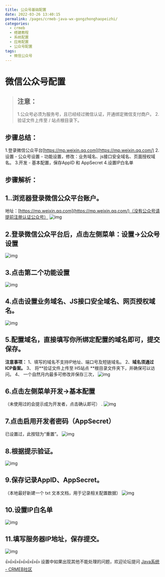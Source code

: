```yaml
---
title: 公众号基础配置
date: 2022-03-26 13:40:15
permalink: /pages/crmeb-java-wx-gongzhonghaopeizhi/
categories:
  - crmeb
  - 搭建教程
  - 系统配置
  - 应用配置
  - 公众号配置
tags:
  - 微信公众号
---
```


# **微信公众号配置**

> ## **注意**：
>
> 1.公众号必须为服务号，且已经经过微信认证，开通绑定微信支付商户。
> 2.验证文件上传至 / 站点根目录下。

## **步骤总结：**

1.登录微信公众平台[https://mp.weixin.qq.com](https://mp.weixin.qq.com/)
2.设置 - 公众号设置 - 功能设置，修改：业务域名、js接口安全域名、页面授权域名。
3.开发 - 基本配置，保存AppID 和 AppSecret
4.设置IP白名单

## **步骤解析：**

## 1..浏览器登录微信公众平台账户。

地址：[https://mp.weixin.qq.com](https://mp.weixin.qq.com/)（没有公众号请提前注册认证公众号）
![img](https://img.kancloud.cn/73/ea/73eaf4d1ede93267546e9e849db91805_1345x622.png)

## 2.登录微信公众平台后，点击左侧菜单：**设置→公众号设置**

![img](https://img.kancloud.cn/cd/f3/cdf388211240c1f085bb23659bba14db_534x570.png)

## 3.点击第二个**功能设置**

![img](https://img.kancloud.cn/fd/5f/fd5faf8a50bf5841a5266786c65b8b63_714x379.png)

## 4.点击设置**业务域名、JS接口安全域名、网页授权域名。**

![img](https://img.kancloud.cn/cb/a2/cba2138e6074865234b1a43df7818335_1575x735.png)

## 5.配置域名，直接填写你所绑定配置的域名即可，提交保存。

**注意事项：**
1、填写的域名不支持IP地址、端口号及短链域名。
2、**域名须通过ICP备案。**
3、 将**验证文件上传至 H5站点 **根目录文件夹下，并确保可以访问。
4、 一个自然月内最多可修改并保存三次，
![img](https://img.kancloud.cn/0d/f9/0df9cffe1e3300db6fd029f9140247fe_1186x843.png)

## 6.点击左侧菜单**开发→基本配置**

（未使用过的会提示成为开发者，点击确认即可）
.
![img](https://img.kancloud.cn/c7/48/c748177328a76a442a02574ec6fc67d0_412x515.png)

## 7.点击**启用**开发者密码（AppSecret）

已设置过，此按钮为“重置”。
![img](https://box.kancloud.cn/7f2cde30172aa8d1aba1b9dc5e7dcef2_879x383.png)

## 8.根据提示验证。

![img](https://img.kancloud.cn/83/35/83359cb3dd6b40ea99911d076f83a758_841x654.png)

## 9.**保存记录AppID、AppSecret**。

（本地最好新建一个 txt 文本文档，用于记录相关配置数据）
![img](https://box.kancloud.cn/a13c3f3e5a2c5da3bd2d4ef0cc0fab17_865x668.png)

## 10.**设置IP白名单**

![img](https://box.kancloud.cn/be6aa368555daa72718ce8cf0f00ef07_789x599.png)

## 11.填写服务器IP地址，保存提交。

![img](https://box.kancloud.cn/4512e3c9e3966c3d2320cd6d2ed976b5_816x690.png)

👍👍👍👍👍👍👍👍 设置中如果出现其他不能处理的问题，欢迎论坛提问 [Java系统 - CRMEB社区](https://q.crmeb.com/?categoryId=122&sequence=0)
